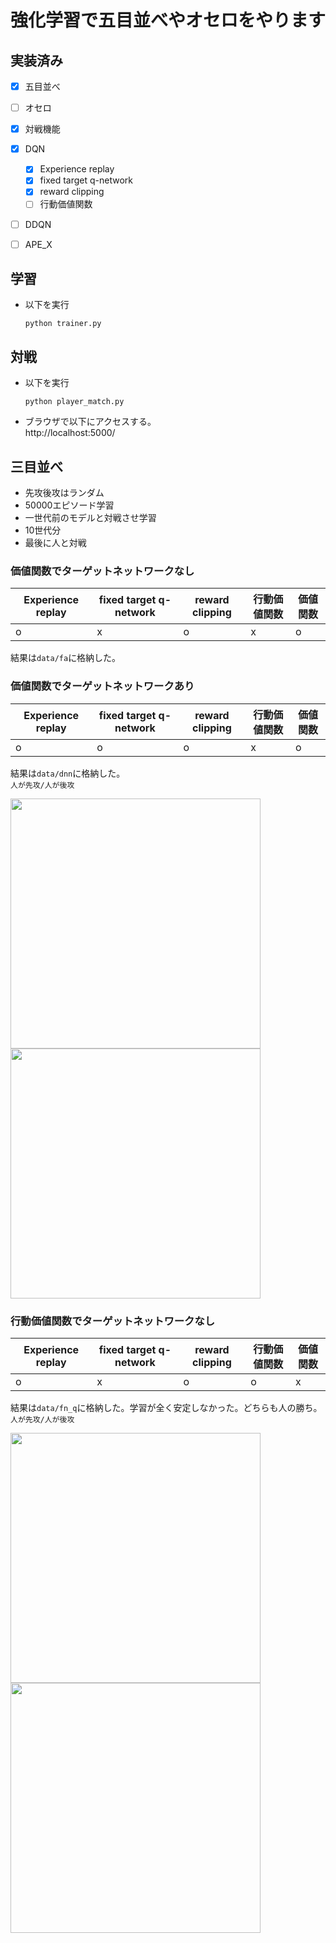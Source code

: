 # 強化学習で五目並べやオセロをやります

## 実装済み
- [x] 五目並べ
- [ ] オセロ
- [x] 対戦機能
- [x] DQN
  - [x] Experience replay
  - [x] fixed target q-network
  - [x] reward clipping
  - [ ] 行動価値関数
- [ ] DDQN
- [ ] APE_X


## 学習
- 以下を実行
  ```
  python trainer.py
  ```

## 対戦
- 以下を実行
  ```
  python player_match.py
  ```
- ブラウザで以下にアクセスする。    
  http://localhost:5000/
  
## 三目並べ
- 先攻後攻はランダム
- 50000エピソード学習
- 一世代前のモデルと対戦させ学習
- 10世代分
- 最後に人と対戦
### 価値関数でターゲットネットワークなし    

| Experience replay | fixed target q-network | reward clipping | 行動価値関数 | 価値関数 |
| ---- | ---- | ---- | ---- | ---- |
| o | x | o | x | o |

結果は`data/fa`に格納した。
    
### 価値関数でターゲットネットワークあり

| Experience replay | fixed target q-network | reward clipping | 行動価値関数 | 価値関数 |
| ---- | ---- | ---- | ---- | ---- |
| o | o | o | x | o |

結果は`data/dnn`に格納した。  
`人が先攻/人が後攻`  

<img src="https://user-images.githubusercontent.com/32381339/147853998-98dbc2fa-7a12-45ac-b6ec-8b18ccbc70a4.png" width="400px"><img src="https://user-images.githubusercontent.com/32381339/147854034-d1ee4155-d8e6-44fe-8e3f-238f15d771a7.png" width="400px">

### 行動価値関数でターゲットネットワークなし

| Experience replay | fixed target q-network | reward clipping | 行動価値関数 | 価値関数 |
| ---- | ---- | ---- | ---- | ---- |
| o | x | o | o | x |

結果は`data/fn_q`に格納した。学習が全く安定しなかった。どちらも人の勝ち。  
`人が先攻/人が後攻`

<img src="https://user-images.githubusercontent.com/32381339/147847268-3aee0db4-7e8f-47a3-8db3-ec6fc9ce7eca.png" width="400px"><img src="https://user-images.githubusercontent.com/32381339/147847523-26bb7aa3-e272-4e32-9238-e5619d16ab00.png" width="400px">


